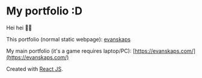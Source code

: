 # My portfolio :D

Hei hei 🤗🤗

This portfolio (normal static webpage): [evanskaps](https://asteryx21.github.io/evanskaps/)

My main portfolio (it's a game requires laptop/PC): [https://evanskaps.com/](https://evanskaps.com/)

Created with [React JS](https://react.dev/).
